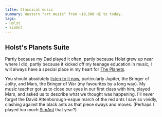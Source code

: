 ```yaml
---
title: Classical music
summary: Western "art music" from ~10,500 HE to today.
tags:
- Holst
- SimAnt
---
```

## Holst's Planets Suite

Partly because my Dad played it often, partly because Holst grew up near where I did, partly because it kicked off my teenage education in music, I will always have a special place in my heart for [The Planets](https://en.wikipedia.org/wiki/The_Planets).

You should absolutely [listen to it now](https://album.link/s/4v0Xyz0LVToUsSTGdsvKSK), particularly Jupiter, the Bringer of Jolity, and Mars, the Bringer of War (my favourites by a long way). My music teacher got us to close our eyes in our first class with him, played Mars, and asked us to describe what we thought was happening. I'll never forget the David Attenborough-esque march of the red ants I saw so vividly, clashing against the black ants as that piece sways and moves. (Perhaps I played too much [SimAnt](https://en.wikipedia.org/wiki/SimAnt) that year?)
